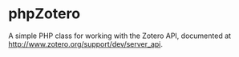 # phpZotero

A simple PHP class for working with the Zotero API, documented at http://www.zotero.org/support/dev/server_api.

